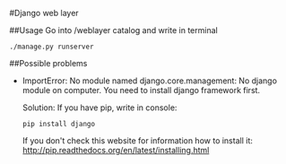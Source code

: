 #Django web layer

##Usage
Go into /weblayer catalog and write in terminal
```
./manage.py runserver
```

##Possible problems
- ImportError: No module named django.core.management:
  No django module on computer. You need to install django framework first.

  Solution:
    If you have pip, write in console:
    ```
    pip install django
    ```
    If you don't check this website for information how to install it:
    http://pip.readthedocs.org/en/latest/installing.html

